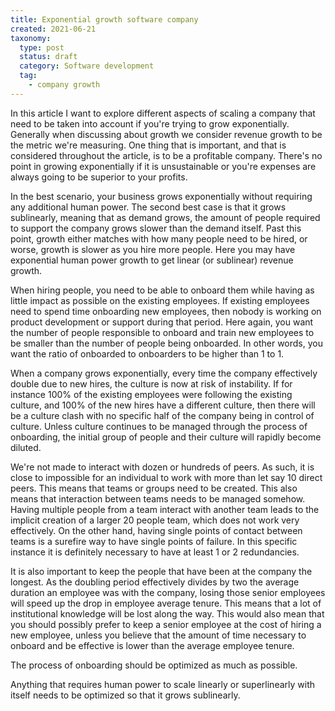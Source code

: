 ```yaml
---
title: Exponential growth software company
created: 2021-06-21
taxonomy:
  type: post
  status: draft
  category: Software development
  tag:
    - company growth
---
```


In this article I want to explore different aspects of scaling a company that need to be taken into account if you're trying to grow exponentially. Generally when discussing about growth we consider revenue growth to be the metric we're measuring. One thing that is important, and that is considered throughout the article, is to be a profitable company. There's no point in growing exponentially if it is unsustainable or you're expenses are always going to be superior to your profits.

In the best scenario, your business grows exponentially without requiring any additional human power. The second best case is that it grows sublinearly, meaning that as demand grows, the amount of people required to support the company grows slower than the demand itself. Past this point, growth either matches with how many people need to be hired, or worse, growth is slower as you hire more people. Here you may have exponential human power growth to get linear (or sublinear) revenue growth.

When hiring people, you need to be able to onboard them while having as little impact as possible on the existing employees. If existing employees need to spend time onboarding new employees, then nobody is working on product development or support during that period. Here again, you want the number of people responsible to onboard and train new employees to be smaller than the number of people being onboarded. In other words, you want the ratio of onboarded to onboarders to be higher than 1 to 1.

When a company grows exponentially, every time the company effectively double due to new hires, the culture is now at risk of instability. If for instance 100% of the existing employees were following the existing culture, and 100% of the new hires have a different culture, then there will be a culture clash with no specific half of the company being in control of culture. Unless culture continues to be managed through the process of onboarding, the initial group of people and their culture will rapidly become diluted.

We're not made to interact with dozen or hundreds of peers. As such, it is close to impossible for an individual to work with more than let say 10 direct peers. This means that teams or groups need to be created. This also means that interaction between teams needs to be managed somehow. Having multiple people from a team interact with another team leads to the implicit creation of a larger 20 people team, which does not work very effectively. On the other hand, having single points of contact between teams is a surefire way to have single points of failure. In this specific instance it is definitely necessary to have at least 1 or 2 redundancies.

It is also important to keep the people that have been at the company the longest. As the doubling period effectively divides by two the average duration an employee was with the company, losing those senior employees will speed up the drop in employee average tenure. This means that a lot of institutional knowledge will be lost along the way. This would also mean that you should possibly prefer to keep a senior employee at the cost of hiring a new employee, unless you believe that the amount of time necessary to onboard and be effective is lower than the average employee tenure.

The process of onboarding should be optimized as much as possible.

Anything that requires human power to scale linearly or superlinearly with itself needs to be optimized so that it grows sublinearly.

